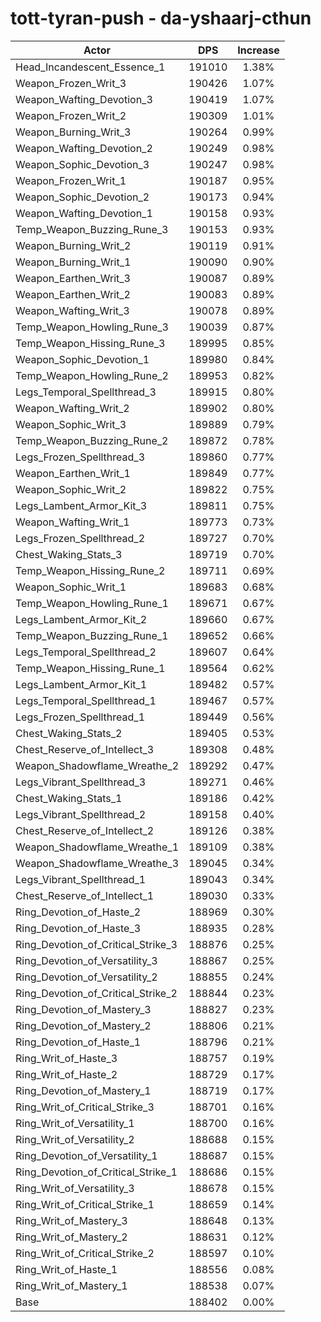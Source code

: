 # tott-tyran-push - da-yshaarj-cthun
| Actor | DPS | Increase |
|---|:---:|:---:|
|Head_Incandescent_Essence_1|191010|1.38%|
|Weapon_Frozen_Writ_3|190426|1.07%|
|Weapon_Wafting_Devotion_3|190419|1.07%|
|Weapon_Frozen_Writ_2|190309|1.01%|
|Weapon_Burning_Writ_3|190264|0.99%|
|Weapon_Wafting_Devotion_2|190249|0.98%|
|Weapon_Sophic_Devotion_3|190247|0.98%|
|Weapon_Frozen_Writ_1|190187|0.95%|
|Weapon_Sophic_Devotion_2|190173|0.94%|
|Weapon_Wafting_Devotion_1|190158|0.93%|
|Temp_Weapon_Buzzing_Rune_3|190153|0.93%|
|Weapon_Burning_Writ_2|190119|0.91%|
|Weapon_Burning_Writ_1|190090|0.90%|
|Weapon_Earthen_Writ_3|190087|0.89%|
|Weapon_Earthen_Writ_2|190083|0.89%|
|Weapon_Wafting_Writ_3|190078|0.89%|
|Temp_Weapon_Howling_Rune_3|190039|0.87%|
|Temp_Weapon_Hissing_Rune_3|189995|0.85%|
|Weapon_Sophic_Devotion_1|189980|0.84%|
|Temp_Weapon_Howling_Rune_2|189953|0.82%|
|Legs_Temporal_Spellthread_3|189915|0.80%|
|Weapon_Wafting_Writ_2|189902|0.80%|
|Weapon_Sophic_Writ_3|189889|0.79%|
|Temp_Weapon_Buzzing_Rune_2|189872|0.78%|
|Legs_Frozen_Spellthread_3|189860|0.77%|
|Weapon_Earthen_Writ_1|189849|0.77%|
|Weapon_Sophic_Writ_2|189822|0.75%|
|Legs_Lambent_Armor_Kit_3|189811|0.75%|
|Weapon_Wafting_Writ_1|189773|0.73%|
|Legs_Frozen_Spellthread_2|189727|0.70%|
|Chest_Waking_Stats_3|189719|0.70%|
|Temp_Weapon_Hissing_Rune_2|189711|0.69%|
|Weapon_Sophic_Writ_1|189683|0.68%|
|Temp_Weapon_Howling_Rune_1|189671|0.67%|
|Legs_Lambent_Armor_Kit_2|189660|0.67%|
|Temp_Weapon_Buzzing_Rune_1|189652|0.66%|
|Legs_Temporal_Spellthread_2|189607|0.64%|
|Temp_Weapon_Hissing_Rune_1|189564|0.62%|
|Legs_Lambent_Armor_Kit_1|189482|0.57%|
|Legs_Temporal_Spellthread_1|189467|0.57%|
|Legs_Frozen_Spellthread_1|189449|0.56%|
|Chest_Waking_Stats_2|189405|0.53%|
|Chest_Reserve_of_Intellect_3|189308|0.48%|
|Weapon_Shadowflame_Wreathe_2|189292|0.47%|
|Legs_Vibrant_Spellthread_3|189271|0.46%|
|Chest_Waking_Stats_1|189186|0.42%|
|Legs_Vibrant_Spellthread_2|189158|0.40%|
|Chest_Reserve_of_Intellect_2|189126|0.38%|
|Weapon_Shadowflame_Wreathe_1|189109|0.38%|
|Weapon_Shadowflame_Wreathe_3|189045|0.34%|
|Legs_Vibrant_Spellthread_1|189043|0.34%|
|Chest_Reserve_of_Intellect_1|189030|0.33%|
|Ring_Devotion_of_Haste_2|188969|0.30%|
|Ring_Devotion_of_Haste_3|188935|0.28%|
|Ring_Devotion_of_Critical_Strike_3|188876|0.25%|
|Ring_Devotion_of_Versatility_3|188867|0.25%|
|Ring_Devotion_of_Versatility_2|188855|0.24%|
|Ring_Devotion_of_Critical_Strike_2|188844|0.23%|
|Ring_Devotion_of_Mastery_3|188827|0.23%|
|Ring_Devotion_of_Mastery_2|188806|0.21%|
|Ring_Devotion_of_Haste_1|188796|0.21%|
|Ring_Writ_of_Haste_3|188757|0.19%|
|Ring_Writ_of_Haste_2|188729|0.17%|
|Ring_Devotion_of_Mastery_1|188719|0.17%|
|Ring_Writ_of_Critical_Strike_3|188701|0.16%|
|Ring_Writ_of_Versatility_1|188700|0.16%|
|Ring_Writ_of_Versatility_2|188688|0.15%|
|Ring_Devotion_of_Versatility_1|188687|0.15%|
|Ring_Devotion_of_Critical_Strike_1|188686|0.15%|
|Ring_Writ_of_Versatility_3|188678|0.15%|
|Ring_Writ_of_Critical_Strike_1|188659|0.14%|
|Ring_Writ_of_Mastery_3|188648|0.13%|
|Ring_Writ_of_Mastery_2|188631|0.12%|
|Ring_Writ_of_Critical_Strike_2|188597|0.10%|
|Ring_Writ_of_Haste_1|188556|0.08%|
|Ring_Writ_of_Mastery_1|188538|0.07%|
|Base|188402|0.00%|
